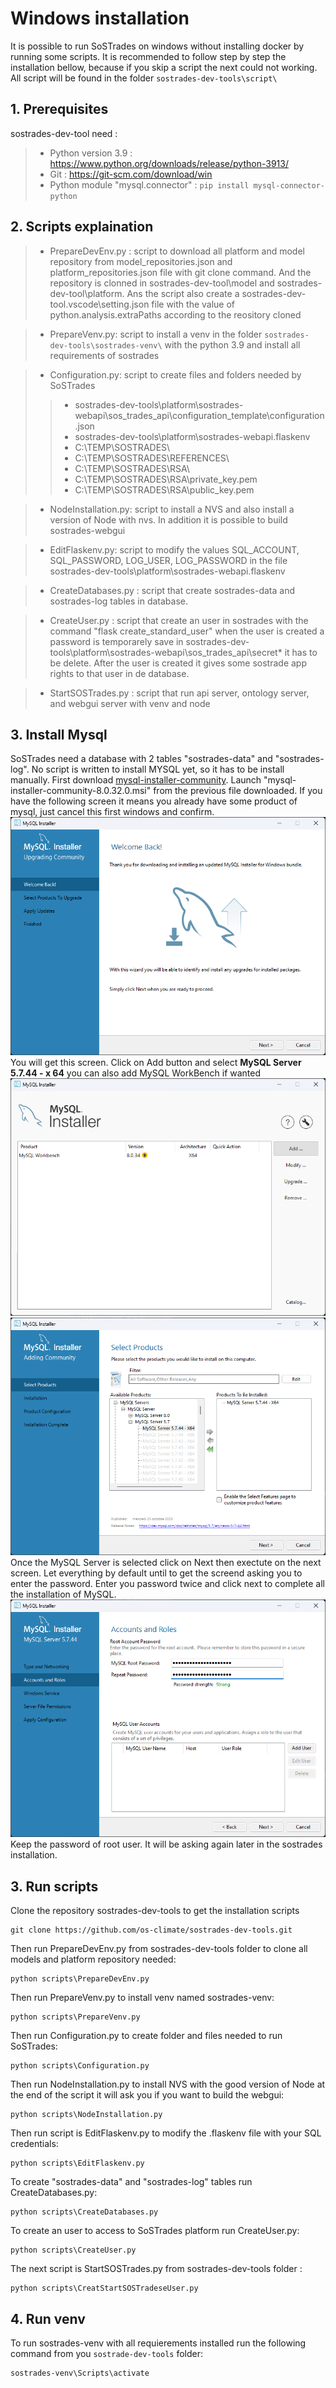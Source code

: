 # Windows installation

It is possible to run SoSTrades on windows without installing docker by running some scripts. It is recommended to follow step by step the installation bellow, because if you skip a script the next could not working. All script will be found in the folder `sostrades-dev-tools\script\`

## 1. Prerequisites

sostrades-dev-tool need : 
> - Python version 3.9 : https://www.python.org/downloads/release/python-3913/  
> - Git : https://git-scm.com/download/win  
> - Python module "mysql.connector" : `pip install mysql-connector-python`

## 2. Scripts explaination 

> - PrepareDevEnv.py : script to download all platform and model repository from model_repositories.json and platform_repositories.json file with git clone command. And the repository is clonned in sostrades-dev-tool\model and sostrades-dev-tool\platform. Ans the script also create a sostrades-dev-tool\.vscode\setting.json file with the value of python.analysis.extraPaths according to the reository cloned

> - PrepareVenv.py: script to install a venv in the folder `sostrades-dev-tools\sostrades-venv\` with the python 3.9 and install all requirements of sostrades

> - Configuration.py: script to create files and folders needed by SoSTrades
>> - sostrades-dev-tools\platform\sostrades-webapi\sos_trades_api\configuration_template\configuration.json
>> - sostrades-dev-tools\platform\sostrades-webapi\.flaskenv
>> - C:\TEMP\SOSTRADES\
>> - C:\TEMP\SOSTRADES\REFERENCES\
>> - C:\TEMP\SOSTRADES\RSA\
>> - C:\TEMP\SOSTRADES\RSA\private_key.pem
>> - C:\TEMP\SOSTRADES\RSA\public_key.pem

> - NodeInstallation.py: script to install a NVS and also install a version of Node with nvs. In addition it is possible to build sostrades-webgui 

> - EditFlaskenv.py: script to modify the values SQL_ACCOUNT, SQL_PASSWORD, LOG_USER, LOG_PASSWORD in the file sostrades-dev-tools\platform\sostrades-webapi\.flaskenv 

> - CreateDatabases.py : script that create sostrades-data and sostrades-log tables in database.

> - CreateUser.py : script that create an user in sostrades with the command "flask create_standard_user" when the user is created 
a password is temporarely save in sostrades-dev-tools\platform\sostrades-webapi\sos_trades_api\secret\* it has to be delete. After the user is created it gives some sostrade app rights to that user in de database.

> - StartSOSTrades.py : script that run api server, ontology server, and webgui server with venv and node

## 3. Install Mysql

SoSTrades need a database with 2 tables "sostrades-data" and "sostrades-log". No script is written to install MYSQL yet, so it has to be install manually. First download [mysql-installer-community](https://dev.mysql.com/get/archives/mysql-installer/mysql-installer-community-8.0.32.0.msi). Launch "mysql-installer-community-8.0.32.0.msi" from the previous file downloaded. If you have the following screen it means you already have some product of mysql, just cancel this first windows and confirm.
![](images/Mysql_Cancel.png) 
You will get this screen. Click on Add button and select **MySQL Server 5.7.44 - x 64** you can also add MySQL WorkBench if wanted
![](images/Mysql_add.png) 
![](images/Mysql_5.7.png)
Once the MySQL Server is selected click on Next then exectute on the next screen. Let everything by default until to get the screend asking you to enter the password. Enter you password twice and click next to complete all the installation of MySQL.
![](images/Mysql_credential.png)
Keep the password of root user. It will be asking again later in the sostrades installation.

## 3. Run scripts

Clone the repository sostrades-dev-tools to get the installation scripts
```
git clone https://github.com/os-climate/sostrades-dev-tools.git
```
Then run PrepareDevEnv.py from sostrades-dev-tools folder to clone all models and platform repository needed:
```
python scripts\PrepareDevEnv.py
```
Then run PrepareVenv.py to install venv named sostrades-venv:
```
python scripts\PrepareVenv.py
```
Then run Configuration.py to create folder and files needed to run SoSTrades:
```
python scripts\Configuration.py
```
Then run NodeInstallation.py to install NVS with the good version of Node at the end of the script it will ask you if you want to build the webgui:
```
python scripts\NodeInstallation.py 
```
Then run script is EditFlaskenv.py to modify the .flaskenv file with your SQL credentials:
```
python scripts\EditFlaskenv.py
```
To create "sostrades-data" and "sostrades-log" tables run CreateDatabases.py:
```
python scripts\CreateDatabases.py
```
To create an user to access to SoSTrades platform run CreateUser.py:
```
python scripts\CreateUser.py
```
The next script is StartSOSTrades.py from sostrades-dev-tools folder :
```
python scripts\CreatStartSOSTradeseUser.py
```

## 4. Run venv

To run sostrades-venv with all requierements installed run the following command from you `sostrade-dev-tools` folder:
```
sostrades-venv\Scripts\activate
```
